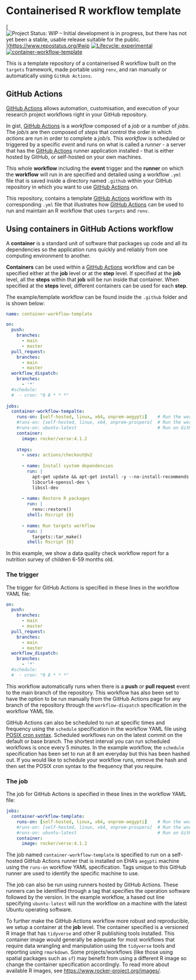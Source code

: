 
<!-- README.md is generated from README.Rmd. Please edit that file -->

# Containerised R workflow template

<!-- badges: start -->

\[![Project Status: WIP – Initial development is in progress, but there
has not yet been a stable, usable release suitable for the
public.](https://www.repostatus.org/badges/latest/wip.svg)\](<https://www.repostatus.org/#wip>
[![Lifecycle:
experimental](https://img.shields.io/badge/lifecycle-experimental-orange.svg)](https://lifecycle.r-lib.org/articles/stages.html#experimental)
[![container-workflow-template](https://github.com/ecohealthalliance/container-template/actions/workflows/container-workflow-template.yml/badge.svg)](https://github.com/ecohealthalliance/container-template/actions/workflows/container-workflow-template.yml)
<!-- badges: end -->

This is a template repository of a containerised R workflow built on the
`targets` framework, made portable using `renv`, and ran manually or
automatically using `GitHub Actions`.

## GitHub Actions

[GitHub Actions](https://docs.github.com/en/actions) allows automation,
customisation, and execution of your research project workflows right in
your GitHub repository.

In gist, [GitHub Actions](https://docs.github.com/en/actions) is a
*workflow* composed of a *job* or a number of *jobs*. The *job/s* are
then composed of *steps* that control the order in which *actions* are
run in order to complete a *job/s*. This *workflow* is scheduled or
triggered by a specific *event* and runs on what is called a *runner* -
a server that has the [GitHub
Actions](https://docs.github.com/en/actions) runner application
installed - that is either hosted by GitHub, or self-hosted on your own
machines.

This whole **workflow** including the **event** trigger and the
**runner** on which the **workflow** will run in are specified and
detailed using a workflow `.yml` file that is saved inside a directory
named `.github` within your GitHub repository in which you want to use
[GitHub Actions](https://docs.github.com/en/actions) on.

This repository, contains a template [GitHub
Actions](https://docs.github.com/en/actions) workflow with its
corresponding `.yml` file that illustrates how [GitHub
Actions](https://docs.github.com/en/actions) can be used to run and
maintain an R workflow that uses `targets` and `renv`.

<!--- INSERT IMAGE OF THE COMPONENTS HERE --->

## Using containers in GitHub Actions workflow

A **container** is a standard unit of software that packages up code and
all its dependencies so the application runs quickly and reliably from
one computing environment to another.

**Containers** can be used within a [GitHub
Actions](https://docs.github.com/en/actions) workflow and can be
specified either at the **job** level or at the **step** level. If
specified at the **job** level, all the **steps** within that **job**
will be run inside that container. When specified at the **steps**
level, different containers can be used for each **step**.

The example/template workflow can be found inside the `.github` folder
and is shown below:

``` yaml
name: container-workflow-template

on:
  push:
    branches:
      - main
      - master
  pull_request:
    branches:
      - main
      - master
  workflow_dispatch:
    branches:
      - '*'
  #schedule:
  #  - cron: "0 8 * * *"
      
jobs:
  container-workflow-tempalte:
    runs-on: [self-hosted, linux, x64, onprem-aegypti]    # Run the workflow on EHA aegypti runner
    #runs-on: [self-hosted, linux, x64, onprem-prospero]  # Run the workflow on EHA prospero runner
    #runs-on: ubuntu-latest                               # Run on GitHub Actions runner
    container:
      image: rocker/verse:4.1.2
      
    steps:
      - uses: actions/checkout@v2
    
      - name: Install system dependencies
        run: |
          apt-get update && apt-get install -y --no-install-recommends \
          libcurl4-openssl-dev \
          libssl-dev
      
      - name: Restore R packages
        run: |
          renv::restore()
        shell: Rscript {0}
    
      - name: Run targets workflow
        run: |
          targets::tar_make()
        shell: Rscript {0}
```

In this example, we show a data quality check workflow report for a
nutrition survey of children 6-59 months old.

### The trigger

The trigger for GitHub Actions is specified in these lines in the
workflow YAML file:

``` yaml
on:
  push:
    branches:
      - main
      - master
  pull_request:
    branches:
      - main
      - master
  workflow_dispatch:
    branches:
      - '*'
  #schedule:
  #  - cron: "0 8 * * *"
```

This workflow automatically runs when there is a **push** or **pull
request** event to the main branch of the repository. This workflow has
also been set to have the option to be run manually from the GitHub
Actions page for any branch of the repository through the
`workflow-dispatch` specification in the workflow YAML file.

GitHub Actions can also be scheduled to run at specific times and
frequency using the `schedule` specification in the workflow YAML file
using [POSIX cron syntax](https://en.wikipedia.org/wiki/Cron). Scheduled
workflows run on the latest commit on the default or base branch. The
shortest interval you can run scheduled workflows is once every 5
minutes. In the example workflow, the `schedule` specification has been
set to run at 8 am everyday but this has been hashed out. If you would
like to schedule your workflow runs, remove the hash and then set the
POSIX cron syntax to the frequency that you require.

### The job

The job for GitHub Actions is specified in these lines in the workflow
YAML file:

``` yaml
jobs:
  container-workflow-template:
    runs-on: [self-hosted, linux, x64, onprem-aegypti]    # Run the workflow on EHA aegypti runner
    #runs-on: [self-hosted, linux, x64, onprem-prospero]  # Run the workflow on EHA prospero runner
    #runs-on: ubuntu-latest                               # Run on GitHub Actions runner
    container:
      image: rocker/verse:4.1.2
```

The job named `container-workflow-template` is specified to run on a
self-hosted GitHub Actions runner that is installed on EHA’s `aegypti`
machine using the `runs-on` workflow YAML specification. Tags unique to
this GitHub runner are used to identify the specific machine to use.

The job can also be run using runners hosted by GitHub Actions. These
runners can be identified through a tag that specifies the operation
software followed by the version. In the example workflow, a hased out
line specifying `ubuntu-latest` will run the workflow on a machine with
the latest Ubuntu operating software.

To further make the GitHub Actions workflow more robust and
reproducible, we setup a container at the **job** level. The container
specified is a versioned R image that has `tidyverse` and other R
publishing tools installed. This container image would generally be
adequate for most workflows that require data wrangling and manipulation
using the `tidyverse` tools and reporting using `rmarkdown`. Some
projects/workflows (like those using spatial packages such as `sf`) may
benefit from using a different R image so change the container
specification accordingly. To read more about available R images, see
<https://www.rocker-project.org/images/>.
